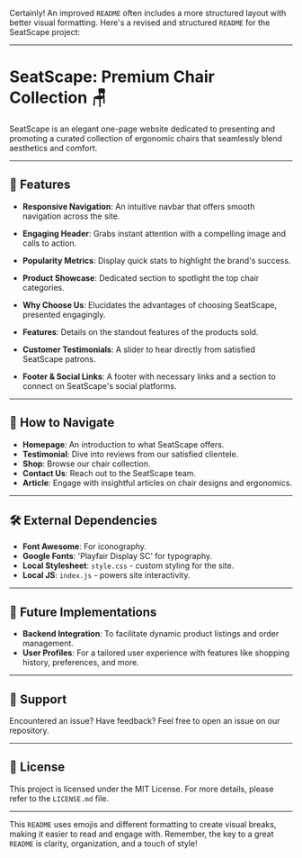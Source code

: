Certainly! An improved `README` often includes a more structured layout with better visual formatting. Here's a revised and structured `README` for the SeatScape project:

---

# SeatScape: Premium Chair Collection 🪑

SeatScape is an elegant one-page website dedicated to presenting and promoting a curated collection of ergonomic chairs that seamlessly blend aesthetics and comfort.

---

## 🌟 Features 

- **Responsive Navigation**: An intuitive navbar that offers smooth navigation across the site.
  
- **Engaging Header**: Grabs instant attention with a compelling image and calls to action.
    
- **Popularity Metrics**: Display quick stats to highlight the brand's success.
    
- **Product Showcase**: Dedicated section to spotlight the top chair categories.
   
- **Why Choose Us**: Elucidates the advantages of choosing SeatScape, presented engagingly.
    
- **Features**: Details on the standout features of the products sold.
    
- **Customer Testimonials**: A slider to hear directly from satisfied SeatScape patrons.
    
- **Footer & Social Links**: A footer with necessary links and a section to connect on SeatScape's social platforms.

---

## 🧭 How to Navigate

- **Homepage**: An introduction to what SeatScape offers.
- **Testimonial**: Dive into reviews from our satisfied clientele.
- **Shop**: Browse our chair collection.
- **Contact Us**: Reach out to the SeatScape team.
- **Article**: Engage with insightful articles on chair designs and ergonomics.

---

## 🛠 External Dependencies

- **Font Awesome**: For iconography.
- **Google Fonts**: 'Playfair Display SC' for typography.
- **Local Stylesheet**: `style.css` - custom styling for the site.
- **Local JS**: `index.js` - powers site interactivity.

---

## 🔮 Future Implementations

- **Backend Integration**: To facilitate dynamic product listings and order management.
- **User Profiles**: For a tailored user experience with features like shopping history, preferences, and more.

---

## 🤝 Support

Encountered an issue? Have feedback? Feel free to open an issue on our repository.

---

## 📜 License

This project is licensed under the MIT License. For more details, please refer to the `LICENSE.md` file.

---

This `README` uses emojis and different formatting to create visual breaks, making it easier to read and engage with. Remember, the key to a great `README` is clarity, organization, and a touch of style!
